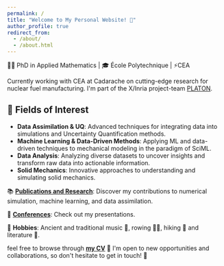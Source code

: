 ```yaml
---
permalink: /
title: "Welcome to My Personal Website! 🌟"
author_profile: true
redirect_from: 
  - /about/
  - /about.html
---
```


👨‍🎓 PhD in Applied Mathematics | 🎓 École Polytechnique | ⚡CEA

Currently working with CEA at Cadarache on cutting-edge research for nuclear fuel manufacturing.
I'm part of the X/Inria project-team [PLATON](https://team.inria.fr/platon/).

## 🔬 Fields of Interest

- **Data Assimilation & UQ**: Advanced techniques for integrating data into simulations and Uncertainty Quantification methods.
- **Machine Learning & Data-Driven Methods**: Applying ML and data-driven techniques to mechanical modeling in the paradigm of SciML.
- **Data Analysis**: Analyzing diverse datasets to uncover insights and transform raw data into actionable information.  
- **Solid Mechanics**: Innovative approaches to understanding and simulating solid mechanics.


📚 [**Publications and Research**](publications/): Discover my contributions to numerical simulation, machine learning, and data assimilation.

🎤 [**Conferences**](talks/): Check out my presentations.

🎵 **Hobbies**: Ancient and traditional music 🎼, rowing 🚣‍♂️, hiking 🌄 and literature 📖.

feel free to browse through [**my CV**](cv/) 📄 I'm open to new opportunities and collaborations, so don't hesitate to get in touch! 🤝